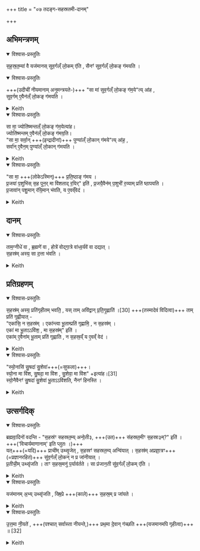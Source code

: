 +++
title = "०७ तदङ्ग-सहस्रतमी-दानम्"

+++
## अभिमन्त्रणम्


<details open><summary>विश्वास-प्रस्तुतिः</summary>

स॒ह॒स्र॒त॒म्या॑ वै यज॑मानस् सुव॒र्गल्ँ लो॒कम् ए॑ति ,
सैनꣳ॑ सुव॒र्गल्ँ लो॒कङ् ग॑मयति ।
</details>

<details open><summary>विश्वास-प्रस्तुतिः</summary>

+++(उदीचीं नीयमानाम् अनुमन्त्रयते-)+++ "सा मा॑ सुव॒र्गल्ँ लो॒कङ् ग॑म॒ये"त्य् आ॑ह ,  
सुव॒र्गम् ए॒वैन॑ल्ँ लो॒कङ् ग॑मयति ।  
</details>



<details><summary>Keith</summary>

By the thousandth the sacrifice goes to the world of heaven.  
She makes him go to the world of heaven.  
'Do thou make me go to the world of heaven', he says;  
verily she makes him go to the world of heaven.
</details>




<details open><summary>विश्वास-प्रस्तुतिः</summary>

सा मा॒ ज्योति॑ष्मन्तल्ँ लो॒कङ् ग॑म॒येत्या॑ह।  
ज्योति॑ष्मन्तम् ए॒वैन॑ल्ँ लो॒कङ् ग॑मय॒ति।  
"सा मा॒ सर्वा॒न् +++(इन्द्रादीनां)+++ पुण्या॑ल्ँ लो॒कान् ग॑मये"त्य् आ॑ह॒ ,  
सर्वा॑न् ए॒वैन॒म् पुण्या॑ल्ँ  लो॒कान् ग॑मयति ।
</details>



<details><summary>Keith</summary>

'Do thou make me go to the world of light', he says;  
verily she makes him go to the world of light.  
'Do thou make me go to all holy worlds', he says;  
verily she makes him go to all holy worlds [1].
</details>





<details open><summary>विश्वास-प्रस्तुतिः</summary>

"सा मा॒ +++(लोकेऽस्मिन्)+++ प्र॒ति॒ष्ठाङ् ग॑मय ।  
प्र॒जया॑ प॒शुभि॑स् स॒ह पुन॒र् मा वि॑शताद् र॒यिर्" इति॑ ,
प्र॒जयै॒वैन॑म् प॒शुभी॑ र॒य्याम् प्रति॑ ष्ठापयति ।  
प्र॒जावा॑न् पशु॒मान् र॑यि॒मान् भ॑वति, य ए॒वव्ँवेद॑ ।
</details>



<details><summary>Keith</summary>

'Do thou make me go to a secure place,  
with offspring and cattle, let wealth again visit me', (he says);  
verily she establishes him with offspring and cattle in wealth.  
Rich in offspring, cattle, and wealth he becomes who knows thus.
</details>


## दानम्


<details open><summary>विश्वास-प्रस्तुतिः</summary>

ताम॒ग्नीधे॑ वा , ब्र॒ह्मणे॑ वा , होत्रे॑ वोद्गा॒त्रे वा॑ध्व॒र्यवे॑ वा दद्यात् ।  
स॒हस्र॑म् अस्य॒ सा द॒त्ता भ॑वति ।
</details>



<details><summary>Keith</summary>

He should give her to the Agnidh, or the Brahman, or the Hotr or the Udgatr, or the Adhvaryu.  
In giving her, he gives a thousand.
</details>


## प्रतिग्रहणम्


<details open><summary>विश्वास-प्रस्तुतिः</summary>

स॒हस्र॑म् अस्य॒ प्रति॑गृहीतम् भवति॒ ,
यस् ताम् अवि॑द्वान् प्र॒ति॒गृ॒ह्णाति॑ ।[30]
+++(तस्मादेवं विदित्वा)+++ ताम् प्रति॑ गृह्णीयात् -  
"एका॑सि॒ न स॒हस्र॑म् । एका॑न्त्वा भू॒ताम्प्रति॑ गृह्णामि॒ , न स॒हस्र॑म् ।  
एका॑ मा भू॒ताऽऽवि॑श॒ , मा स॒हस्र॑म्" इति॑ ।  
एका॑म् ए॒वैना॑म् भू॒ताम् प्रति॑ गृह्णाति , न स॒हस्र॒य्ँ य ए॒वव्ँ वेद॑ ।
</details>



<details><summary>Keith</summary>

A thousand he accepts  
who not knowing [2] accepts her.  
He should accept her, (saying),  
'Thou art one, not a thousand. Thee as one I accept, not a thousand;  
come to me as one, not as a thousand';  
verily he who knows thus accepts her as one, not as a thousand. 
</details>




<details open><summary>विश्वास-प्रस्तुतिः</summary>

"स्यो॒नासि॑ सु॒षदा॑ सु॒शेवा॑+++(=सुफला)+++।  
स्यो॒ना मा वि॑श, सु॒षदा॒ मा वि॑श , सु॒शेवा॒ मा वि॑श" +इत्या॑ह।[31]  
स्यो॒नैवैनꣳ॑ सु॒षदा॑ सु॒शेवा॑ भू॒ताऽऽवि॑शति, नैनꣳ॑ हिनस्ति ।
</details>




<details><summary>Keith</summary>

'Thou art gentle, resting well, auspicious;  
come to me as gentle, well resting, auspicious,' [3] he says;  
verily she becoming gentle, well resting, auspicious, comes to him, and harms him not.
</details>


## उत्सर्गदिक्


<details open><summary>विश्वास-प्रस्तुतिः</summary>

ब्रह्मवा॒दिनो॑ वदन्ति - "स॒हस्र॑ꣳ सहस्रत॒म्य् अन्वे॒ती३, +++(उत)+++ स॑हस्रत॒मीꣳ स॒हस्रा३म्?" इति॑ ।
+++('विचार्यमाणानाम्' इति प्लुतः ।)+++  
यत्+++(=यदि)+++ प्राची॑म् उथ्सृ॒जेत् , स॒हस्रꣳ॑ सहस्रत॒म्य् अन्वि॑यात् । स॒हस्र॑म् अप्रज्ञा॒त्रꣳ+++(=प्रज्ञानरहितं)+++ सु॑व॒र्गल्ँ लो॒कन् न प्र जा॑नीयात् ।  
प्र॒तीची॒म् उथ्सृ॑जति । ताꣳ स॒हस्र॒मनु॑ प॒र्याव॑र्तते । सा प्र॑जान॒ती सु॑व॒र्गल्ँ लो॒कम् ए॑ति ।
</details>



<details><summary>Keith</summary>

The theologians say, 'Does the thousandth follow the thousand? or the thousand the thousandth?'  
If he were to let her go to the east, the thousandth would follow the thousand; now the thousand has no understanding, and would not recognize the world of heaven.  
He lets her go to the west; the thousand follow after her. She knowing goes to the world of heaven. 
</details>




<details open><summary>विश्वास-प्रस्तुतिः</summary>

यज॑मानम् अ॒भ्य् उथ्सृ॑जति ,
ख्षि॒प्रे +++(काले)+++ स॒हस्र॒म् प्र जा॑यते ।
</details>



<details><summary>Keith</summary>

He lets her go towards the sacrificer.  
Quickly a thousand springs up.  
</details>




<details open><summary>विश्वास-प्रस्तुतिः</summary>

उ॒त्त॒मा नी॒यते॑ , +++(पश्चात् सर्वास्ता नीयन्ते,)+++ प्रथ॒मा दे॒वान् ग॑च्छति +++(यजमानमपि गृहीत्वा)+++ ॥ [32]
</details>



<details><summary>Keith</summary>

The (thousandth) is the last to be taken, but the first to go to the gods.
</details>
